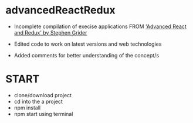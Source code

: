 # advancedReactRedux

- Incomplete compilation of execise applications FROM ['Advanced React and Redux' by Stephen Grider](https://www.udemy.com/full-stack-universal-react-with-redux-express-and-mongodb/)

- Edited code to work on latest versions and web technologies

- Added comments for better understanding of the concept/s

# START

- clone/download project
- cd into the a project
- npm install
- npm start using terminal
